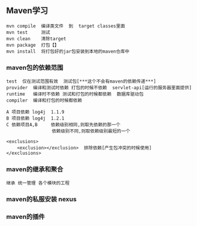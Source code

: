## Maven学习
	
	mvn compile  编译类文件  到  target classes里面
	mvn test     测试   
	mvn clean    清除target 
	mvn package  打包【】
	mvn install  将打包好的jar包安装到本地的maven仓库中


### maven包的依赖范围
	
	test  仅在测试范围有效  测试包[***这个不会有maven的依赖传递***]
	provider  编译和测试时依赖 打包的时候不依赖  servlet-api[运行的服务器里面提供]
	runtime   编译时不依赖 测试和打包的时候都依赖  数据库驱动包
	compiler  编译和打包的时候都依赖
	
	A 项目依赖 log4j  1.1.9
	B 项目依赖 log4j  1.2.1
	C 依赖项目A,B     依赖级别相同,则取先依赖的那一个 
					 依赖级别不同,则取依赖级别最短的一个

	<exclusions>
		<exclusion></exclusion>  排除依赖[产生包冲突的时候使用]
	</exclusions>


### maven的继承和聚合
	继承 统一管理 各个模块的工程

### maven的私服安装 nexus

### maven的插件
	
	 
	
	
	
	
	
	
	
	
	



 
	
	
	
